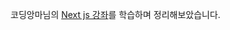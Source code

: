 코딩앙마님의 [Next js 강좌](https://www.youtube.com/playlist?list=PLZKTXPmaJk8Lx3TqPlcEAzTL8zcpBz7NP)를 학습하며 정리해보았습니다.
